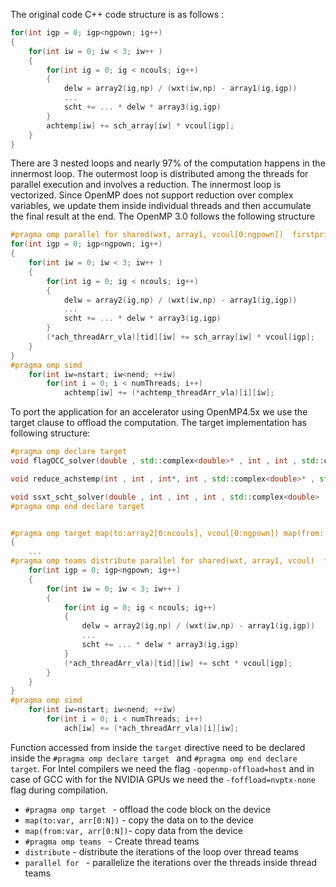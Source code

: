 The original code C++ code structure is as follows :

```C++
for(int igp = 0; igp<ngpown; ig++)
{
    for(int iw = 0; iw < 3; iw++ )
    {
        for(int ig = 0; ig < ncouls; ig++)
        {
            delw = array2(ig,np) / (wxt(iw,np) - array1(ig,igp))
            ...
            scht += ... * delw * array3(ig,igp)
        }
        achtemp[iw] += sch_array[iw] * vcoul[igp];
    }
}
```

There are 3 nested loops and nearly 97% of the computation happens in the innermost loop.
The outermost loop is distributed among the threads for parallel execution and involves a reduction.
The innermost loop is vectorized.
Since OpenMP does not support reduction over complex variables, we update them inside individual threads and then accumulate the final result at the end.
The OpenMP 3.0 follows the following structure

```C++
#pragma omp parallel for shared(wxt, array1, vcoul[0:ngpown])  firstprivate(...) schedule(dynamic) private(tid)
for(int igp = 0; igp<ngpown; ig++)
{
    for(int iw = 0; iw < 3; iw++ )
    {
        for(int ig = 0; ig < ncouls; ig++)
        {
            delw = array2(ig,np) / (wxt(iw,np) - array1(ig,igp))
            ...
            scht += ... * delw * array3(ig,igp)
        }
        (*ach_threadArr_vla)[tid][iw] += sch_array[iw] * vcoul[igp];
    }
}
#pragma omp simd
    for(int iw=nstart; iw<nend; ++iw)
        for(int i = 0; i < numThreads; i++)
            achtemp[iw] += (*achtemp_threadArr_vla)[i][iw];

```

To port the application for an accelerator using OpenMP4.5x we use the target clause to offload the computation.
The target implementation has following structure:

```C++
#pragma omp declare target
void flagOCC_solver(double , std::complex<double>* , int , int , std::complex<double>* , std::complex<double>* , std::complex<double>* , std::complex<double>& , std::complex<double>& , int , int , int , int , int );

void reduce_achstemp(int , int , int*, int , std::complex<double>* , std::complex<double>* , std::complex<double>* , std::complex<double>& ,  int* , int , double* );

void ssxt_scht_solver(double , int , int , int , std::complex<double> , std::complex<double> , std::complex<double> , std::complex<double> , std::complex<double> , std::complex<double> , std::complex<double> , std::complex<double>& , std::complex<double>& , std::complex<double> );
#pragma omp end declare target


#pragma omp target map(to:array2[0:ncouls], vcoul[0:ngpown]) map(from: achtemp_threadArr_vla[0:numberThreads*3])
{
    ...
#pragma omp teams distribute parallel for shared(wxt, array1, vcoul)  firstprivate(...) schedule(dynamic) private(tid)
    for(int igp = 0; igp<ngpown; ig++)
    {
        for(int iw = 0; iw < 3; iw++ )
        {
            for(int ig = 0; ig < ncouls; ig++)
            {
                delw = array2(ig,np) / (wxt(iw,np) - array1(ig,igp))
                ...
                scht += ... * delw * array3(ig,igp)
            }
            (*ach_threadArr_vla)[tid][iw] += scht * vcoul[igp];
        }
    }
}
#pragma omp simd
    for(int iw=nstart; iw<nend; ++iw)
        for(int i = 0; i < numThreads; i++)
            ach[iw] += (*ach_threadArr_vla)[i][iw];

```
Function accessed from inside the ```target``` directive need to be declared inside the ```#pragma omp declare target ``` and ```#pragma omp end declare target```.
For Intel compilers we need the flag ```-qopenmp-offload=host``` and in case of GCC with for the NVIDIA GPUs we need the ```-foffload=nvptx-none``` flag during compilation.

* ```#pragma omp target ``` - offload the code block on the device
* ``` map(to:var, arr[0:N]) ``` - copy the data on to the device
* ``` map(from:var, arr[0:N]) ```- copy data from the device
* ```#pragma omp teams ``` - Create thread teams
* ``` distribute ``` - distribute the iterations of the loop over thread teams
* ```parallel for ``` - parallelize the iterations over the threads inside thread teams

